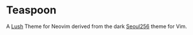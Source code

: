 # Teaspoon

A [Lush] Theme for Neovim derived from the dark [Seoul256] theme for Vim.


[Lush]: http://git.io/lush.nvim
[Seoul256]: https://github.com/junegunn/seoul256.vim

